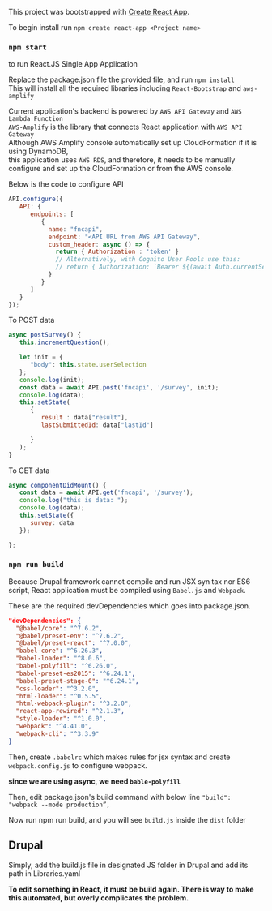 This project was bootstrapped with [Create React App](https://github.com/facebook/create-react-app).

To begin install run `npm create react-app <Project name>`

### `npm start`
to run React.JS Single App Application

Replace the package.json file the provided file, and run `npm install` <br>
This will install all the required libraries including `React-Bootstrap` and `aws-amplify`

Current application's backend is powered by `AWS API Gateway` and `AWS Lambda Function`<br>
`AWS-Amplify` is the library that connects React application with `AWS API Gateway` <br>
Although AWS Amplify console automatically set up CloudFormation if it is using DynamoDB,<br>
this application uses `AWS RDS`, and therefore, it needs to be manually configure and set up the CloudFormation or from the AWS console.

Below is the code to configure API
```javascript
API.configure({
   API: {
      endpoints: [
         {
           name: "fncapi",
           endpoint: "<API URL from AWS API Gateway",
           custom_header: async () => {
             return { Authorization : 'token' }
             // Alternatively, with Cognito User Pools use this:
             // return { Authorization: `Bearer ${(await Auth.currentSession()).getAccessToken().getJwtToken()}` }
           }
         }
      ]
   }
});
```

To POST data
```javascript
async postSurvey() {
   this.incrementQuestion();

   let init = {
      "body": this.state.userSelection
   };
   console.log(init);
   const data = await API.post('fncapi', '/survey', init);
   console.log(data);
   this.setState(
      {
         result : data["result"],
         lastSubmittedId: data["lastId"]

      }
   );
}
```
To GET data
```javascript
async componentDidMount() {
   const data = await API.get('fncapi', '/survey');
   console.log("this is data: ");
   console.log(data);
   this.setState({
      survey: data
   });

};
```

### `npm run build`

Because Drupal framework cannot compile and run JSX syn tax nor ES6 script,
React application must be compiled using `Babel.js` and `Webpack`.

These are the required devDependencies which goes into package.json.
```json
"devDependencies": {
  "@babel/core": "^7.6.2",
  "@babel/preset-env": "^7.6.2",
  "@babel/preset-react": "^7.0.0",
  "babel-core": "^6.26.3",
  "babel-loader": "^8.0.6",
  "babel-polyfill": "^6.26.0",
  "babel-preset-es2015": "^6.24.1",
  "babel-preset-stage-0": "^6.24.1",
  "css-loader": "^3.2.0",
  "html-loader": "^0.5.5",
  "html-webpack-plugin": "^3.2.0",
  "react-app-rewired": "^2.1.3",
  "style-loader": "^1.0.0",
  "webpack": "^4.41.0",
  "webpack-cli": "^3.3.9"
}
```

Then, create `.babelrc` which makes rules for jsx syntax and create `webpack.config.js` to configure webpack.

**since we are using async, we need `bable-polyfill`**

Then, edit package.json's build command with below line
`"build": "webpack --mode production”,`

Now run npm run build, and you will see `build.js` inside the `dist` folder

## Drupal
Simply, add the build.js file in designated JS folder in Drupal and add its path in Libraries.yaml

**To edit something in React, it must be build again. There is way to make this automated, but overly complicates the problem.**
